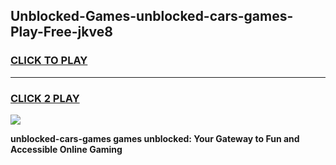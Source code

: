
## Unblocked-Games-unblocked-cars-games-Play-Free-jkve8
<h3>
<a href="https://premium76.site?title=unblocked-cars-games&ref=22A">CLICK TO PLAY</a></h3>
<hr>

<h3>
<a href="https://premium76.site?title=unblocked-cars-games&ref=22A">CLICK 2 PLAY</a>
  
</h3>

<a href="https://premium76.site?title=unblocked-cars-games&ref=22A"><img src="https://clearcache.store/games.png"></a>


**unblocked-cars-games games unblocked: Your Gateway to Fun and Accessible Online Gaming**
